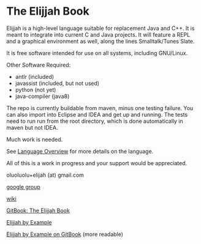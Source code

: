 # The Elijjah Book

Elijjah is a high-level language suitable for replacement Java and C++. It is meant to integrate into current C and Java projects. It will feature a REPL and a graphical environment as well, along the lines Smalltalk/Tunes Slate.

It is free software intended for use on all systems, including GNU/Linux.

Other Software Required:

* antlr \(included\)
* javassist \(included, but not used\)
* python \(not yet\)
* java-compiler \(java8\)

The repo is currently buildable from maven, minus one testing failure. You can also import into Eclipse and IDEA and get up and running.
The tests need to run run from the root directory, which is done automatically in maven but not IDEA.

Much work is needed.

See [Language Overview](language-overview.md) for more details on the language.

All of this is a work in progress and your support would be appreciated.

oluoluolu+elijah \(at\) gmail.com

[google group](https://groups.google.com/forum/#!forum/elijjah)

[wiki](https://gitlab.com/elijah-team/elijah-lang/-/wikis/home)

[GitBook: The Elijjah Book](https://oluoluolu-gh.gitbook.io/elijjah-book/)

[Elijjah by Example](https://elijjah-by-example.github.io)

[Elijjah by Example on GitBook](https://oluoluolu-gh.gitbook.io/elijjah-by-example/) (more readable)

